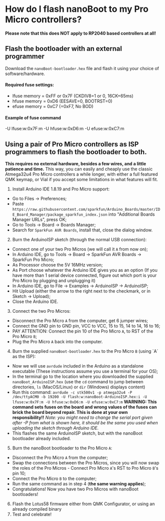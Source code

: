 # How do I flash nanoBoot to my Pro Micro controllers?

**Please note that this does NOT apply to RP2040 based controllers at all!**

## Flash the bootloader with an external programmer
Download the `nanoBoot-bootloader.hex` file and flash it using your choice of software/hardware.

#### Required fuse settings:
- lfuse memory = 0xFF or 0x7F (CKDIV8=1 or 0, 16CK+65ms)
- hfuse memory = 0xD6 (EESAVE=0, BOOTRST=0)
- efuse memory = 0xC7 (=0xF7, No BOD)

#### Example of fuse command
-U lfuse:w:0x7F:m -U hfuse:w:0xD6:m -U efuse:w:0xC7:m

## Using a pair of Pro Micro controllers as ISP programmers to flash the bootloader to both.
**This requires no external hardware, besides a few wires, and a little patience and time.** This way, you can easily and cheaply use the classic Atmega32u4 Pro Micro controllers a while longer, with either a full featured QMK keymap, or Vial if you accept some limitations in what features will fit.

1. Install Arduino IDE 1.8.19 and Pro Micro support:
  - Go to Files -> Preferences;
  - Paste `https://raw.githubusercontent.com/sparkfun/Arduino_Boards/master/IDE_Board_Manager/package_sparkfun_index.json` into "Additional Boards Manager URLs", press OK;
  - Go to Tools -> Board -> Boards Manager;
  - Search for `SparkFun AVR Boards`, install that, close the dialog window.
2. Burn the ArduinoISP sketch (through the normal USB connection):
  - Connect one of your two Pro Micros (we will call it `A` from now on);
  - In Arduino IDE, go to Tools -> Board -> SparkFun AVR Boards -> SparkFun Pro Micro;
  - As Processor choose the 5V 16MHz version;
  - As Port choose whatever the Arduino IDE gives you as an option (If you have more than 1 serial device connected, figure out which port is your Pro Micro by plugging and unplugging it)
  - In Arduino IDE, go to File -> Examples -> ArduinoISP -> ArduinoISP;
  - Hit Upload (either the arrow to the right next to the checkmark, or in Sketch -> Upload);
  - Close the Arduino IDE.
3. Connect the two Pro Micros:
  - Disconnect the Pro Micro `A` from the computer, get 6 jumper wires;
  - Connect the GND pin to GND pin, VCC to VCC, 15 to 15, 14 to 14, 16 to 16;
  - PAY ATTENTION: Connect the pin 10 of the Pro Micro `A`, to RST of the Pro Micro `B`;
  - Plug the Pro Micro `A` back into the computer.
4. Burn the supplied `nanoBoot-bootloader.hex` to the Pro Micro `B` (using `A´ as the ISP):
  - Now we will use `avrdude` included in the Arduino as a standalone executable (These instructions assume you use a terminal for your OS);
  - In the terminal go to the location where you downloaded the supplied `nanoBoot_ArduinoISP.hex` (use the `cd` command to jump between directories, `ls` (MacOS/Linux) or `dir` (Windows) displays content)
  - Run this command: `avrdude -c stk500v1 -p atmega32u4 -P /dev/ttyACM0 -b 19200 -U flash:w:nanoBoot-ArduinoISP.hex:i -U lfuse:w:0x7F:m -U hfuse:w:0xD6:m -U efuse:w:0xC7:m`  **WARNING: This command sets fuses on the board and wrong values of the fuses can brick the board beyond repair. This is done at your own responsibility!!** *Note: you might need to change the serial port given after -P from what is shown here, it should be the same you used when uploading the sketch through Arduino IDE.*
  - This flashes the same ArduinoISP sketch, but with the nanoBoot bootloader already included.
5. Burn the nanoBoot bootloader to the Pro Micro `A`:
  - Disconnect the Pro Micro `A` from the computer;
  - Swap the connections between the Pro Micros, since you will now swap the roles of the Pro Micros - Connect Pro Micro `A`'s RST to Pro Micro `B`'s pin 10;
  - Connect the Pro Micro `B` to the computer;
  - Run the same command as in step 4 (**the same warning applies**);
  - Congratulations! Now you have two Pro Micros with nanoBoot bootloaders!
6. Flash the Lotus58 firmware either from QMK Configurator, or using an already compiled binary
7. Test and celebrate!
